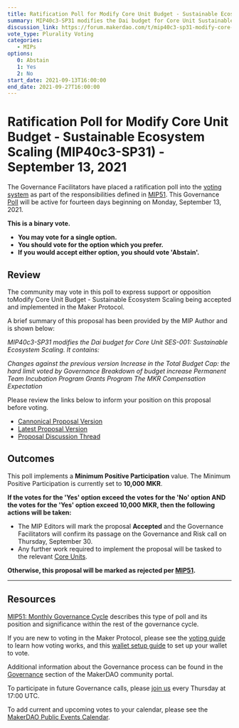 ```yaml
---
title: Ratification Poll for Modify Core Unit Budget - Sustainable Ecosystem Scaling (MIP40c3-SP31) - September 13, 2021
summary: MIP40c3-SP31 modifies the Dai budget for Core Unit Sustainable Ecosystem Scaling (SES-001), replacing MIP40c3-SP10.
discussion_link: https://forum.makerdao.com/t/mip40c3-sp31-modify-core-unit-budget-sustainable-ecosystem-scaling-ses-001/9805
vote_type: Plurality Voting
categories:
   - MIPs
options:
   0: Abstain
   1: Yes
   2: No
start_date: 2021-09-13T16:00:00
end_date: 2021-09-27T16:00:00
---
```

# Ratification Poll for Modify Core Unit Budget - Sustainable Ecosystem Scaling (MIP40c3-SP31) - September 13, 2021

The Governance Facilitators have placed a ratification poll into the [voting system](https://vote.makerdao.com/polling) as part of the responsibilities defined in [MIP51](https://mips.makerdao.com/mips/details/MIP51). This Governance [Poll](https://community-development.makerdao.com/en/learn/governance/on-chain-gov) will be active for fourteen days beginning on Monday, September 13, 2021.

**This is a binary vote.** 
- **You may vote for a single option.** 
- **You should vote for the option which you prefer.**
- **If you would accept either option, you should vote 'Abstain'.**

## Review

The community may vote in this poll to express support or opposition toModify Core Unit Budget - Sustainable Ecosystem Scaling being accepted and implemented in the Maker Protocol.

A brief summary of this proposal has been provided by the MIP Author and is shown below:

*MIP40c3-SP31 modifies the Dai budget for Core Unit SES-001: Sustainable Ecosystem Scaling. It contains:*

*Changes against the previous version
Increase in the Total Budget Cap: the hard limit voted by Governance
Breakdown of budget increase
Permanent Team
Incubation Program
Grants Program
The MKR Compensation Expectation*

Please review the links below to inform your position on this proposal before voting.
* [Cannonical Proposal Version](https://github.com/makerdao/mips/blob/597512747641658bc38c72bc17d1c84e43153c2b/MIP40/MIP40c3-Subproposals/MIP40c3-SP31.md)
* [Latest Proposal Version](https://mips.makerdao.com/mips/details/MIP40c3SP31)
* [Proposal Discussion Thread](https://forum.makerdao.com/t/mip40c3-sp31-modify-core-unit-budget-sustainable-ecosystem-scaling-ses-001/9805)

## Outcomes

This poll implements a **Minimum Positive Participation** value. The Minimum Positive Participation is currently set to **10,000 MKR**.

**If the votes for the 'Yes' option exceed the votes for the 'No' option AND the votes for the 'Yes' option exceed 10,000 MKR, then the following actions will be taken:**
* The MIP Editors will mark the proposal **Accepted** and the Governance Facilitators will confirm its passage on the Governance and Risk call on Thursday, September 30.
* Any further work required to implement the proposal will be tasked to the relevant [Core Units](https://mips.makerdao.com/mips/details/MIP38#mip38c2-core-unit-state).

**Otherwise, this proposal will be marked as rejected per [MIP51](https://mips.makerdao.com/mips/details/MIP51#mip51c2-ratification-poll).**

---

## Resources

[MIP51: Monthly Governance Cycle](https://mips.makerdao.com/mips/details/MIP51) describes this type of poll and its position and significance within the rest of the governance cycle.

If you are new to voting in the Maker Protocol, please see the [voting guide](https://community-development.makerdao.com/en/learn/governance/how-voting-works/) to learn how voting works, and this [wallet setup guide](https://community-development.makerdao.com/en/learn/governance/voting-setup/) to set up your wallet to vote.

Additional information about the Governance process can be found in the [Governance](https://community-development.makerdao.com/en/learn/governance) section of the MakerDAO community portal.

To participate in future Governance calls, please [join us](https://github.com/makerdao/community/tree/master/governance/governance-and-risk-meetings) every Thursday at 17:00 UTC.

To add current and upcoming votes to your calendar, please see the [MakerDAO Public Events Calendar](https://calendar.google.com/calendar/embed?src=makerdao.com_3efhm2ghipksegl009ktniomdk%40group.calendar.google.com&ctz=UTC&mode=week&showCalendars=0&showPrint=0).
